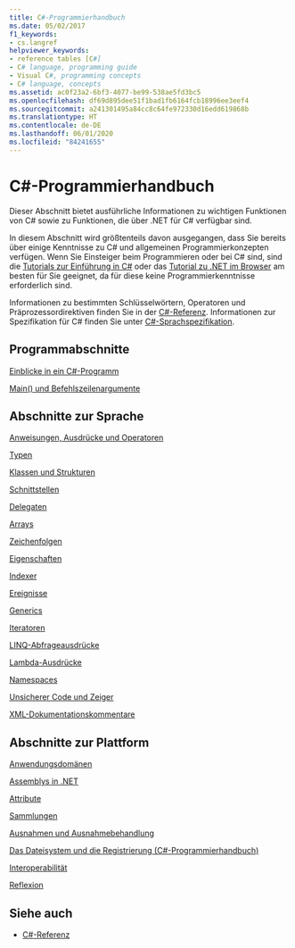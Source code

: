 ```yaml
---
title: C#-Programmierhandbuch
ms.date: 05/02/2017
f1_keywords:
- cs.langref
helpviewer_keywords:
- reference tables [C#]
- C# language, programming guide
- Visual C#, programming concepts
- C# language, concepts
ms.assetid: ac0f23a2-6bf3-4077-be99-538ae5fd3bc5
ms.openlocfilehash: df69d895dee51f1bad1fb6164fcb18996ee3eef4
ms.sourcegitcommit: a241301495a84cc8c64fe972330d16edd619868b
ms.translationtype: HT
ms.contentlocale: de-DE
ms.lasthandoff: 06/01/2020
ms.locfileid: "84241655"
---
```

# <a name="c-programming-guide"></a>C#-Programmierhandbuch

Dieser Abschnitt bietet ausführliche Informationen zu wichtigen Funktionen von C# sowie zu Funktionen, die über .NET für C# verfügbar sind.  
  
 In diesem Abschnitt wird größtenteils davon ausgegangen, dass Sie bereits über einige Kenntnisse zu C# und allgemeinen Programmierkonzepten verfügen. Wenn Sie Einsteiger beim Programmieren oder bei C# sind, sind die [Tutorials zur Einführung in C#](../tutorials/intro-to-csharp/index.md) oder das [Tutorial zu .NET im Browser](https://dotnet.microsoft.com/learn/dotnet/in-browser-tutorial/1) am besten für Sie geeignet, da für diese keine Programmierkenntnisse erforderlich sind.  
  
 Informationen zu bestimmten Schlüsselwörtern, Operatoren und Präprozessordirektiven finden Sie in der [C#-Referenz](../language-reference/index.md). Informationen zur Spezifikation für C# finden Sie unter [C#-Sprachspezifikation](/dotnet/csharp/language-reference/language-specification/introduction).  
  
## <a name="program-sections"></a>Programmabschnitte

[Einblicke in ein C#-Programm](./inside-a-program/index.md)  
  
[Main() und Befehlszeilenargumente](./main-and-command-args/index.md)  

## <a name="language-sections"></a>Abschnitte zur Sprache

[Anweisungen, Ausdrücke und Operatoren](./statements-expressions-operators/index.md)  

 [Typen](./types/index.md)  

 [Klassen und Strukturen](./classes-and-structs/index.md)  
  
 [Schnittstellen](./interfaces/index.md)  

 [Delegaten](./delegates/index.md)  

 [Arrays](./arrays/index.md)  
  
 [Zeichenfolgen](./strings/index.md)  
  
 [Eigenschaften](./classes-and-structs/properties.md)  
  
 [Indexer](./indexers/index.md)  
  
 [Ereignisse](./events/index.md)  
  
 [Generics](./generics/index.md)  
  
 [Iteratoren](./concepts/iterators.md)
  
 [LINQ-Abfrageausdrücke](../linq/index.md)  
  
 [Lambda-Ausdrücke](./statements-expressions-operators/lambda-expressions.md)  
  
 [Namespaces](./namespaces/index.md)  
  
 [Unsicherer Code und Zeiger](./unsafe-code-pointers/index.md)  
  
 [XML-Dokumentationskommentare](./xmldoc/index.md)  
  
## <a name="platform-sections"></a>Abschnitte zur Plattform

 [Anwendungsdomänen](../../framework/app-domains/application-domains.md)  
  
 [Assemblys in .NET](../../standard/assembly/index.md)  
  
 [Attribute](./concepts/attributes/index.md)  
  
 [Sammlungen](./concepts/collections.md)  
  
 [Ausnahmen und Ausnahmebehandlung](./exceptions/index.md)  
  
 [Das Dateisystem und die Registrierung (C#-Programmierhandbuch)](./file-system/index.md)  
  
 [Interoperabilität](./interop/index.md)  
  
 [Reflexion](./concepts/reflection.md)  
  
## <a name="see-also"></a>Siehe auch

- [C#-Referenz](../language-reference/index.md)
